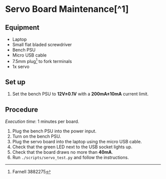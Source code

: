 # Servo Board Maintenance[^1]

## Equipment

 * Laptop
 * Small flat bladed screwdriver
 * Bench PSU
 * Micro USB cable
 * 7.5mm plug[^2] to fork terminals
 * 1x servo

## Set up

 1. Set the bench PSU to **12V±0.1V** with a **200mA±10mA** current limit.

## Procedure

*Execution time*: 1 minutes per board.

 1. Plug the bench PSU into the power input.
 1. Turn on the bench PSU.
 1. Plug the servo board into the laptop using the micro USB cable.
 1. Check that the green LED next to the USB socket lights up.
 1. Check that the board draws no more than **40mA**.
 1. Run `./scripts/servo_test.py` and follow the instructions.

[^2]: Farnell 3882275
